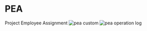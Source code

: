 # PEA
Project Employee Assignment 
![pea custom](https://user-images.githubusercontent.com/96328120/173764260-79b1837a-7650-4479-8a31-9e4aaf0153e0.PNG)
![pea operation log](https://user-images.githubusercontent.com/96328120/173764270-093e8332-6c73-41db-ae29-adfc6a8519e2.PNG)
